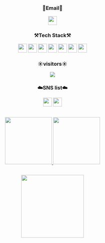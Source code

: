 <div align="center">
<Strong><h3>📧Email📧</h3></Strong>
</div>
<div align="center">
<!--a href="mailto:주소"><img style="width:auto; height:28px;" src="https://img.shields.io/badge/Gmail-d14836?style=flat-square&logo=Gmail&logoColor=white&link="mailto:주소"--></a>
<a href="mailto:lyuns0813@naver.com"><img style="width:auto; height:28px;" src="https://img.shields.io/badge/-Naver-brightgreen?style=flat-square&logo=Naver&logoColor=white&link="mailto:lyuns0813@naver.com"></a> 
</div>
<div align="center">
  <Strong><h3>⚒️Tech Stack⚒️</h3></Strong>

  <img style="width:auto; height:28px;" src="https://img.shields.io/badge/JAVA-007396?style=flat-square&logo=java&logoColor=white" s> 
  <img style="width:auto; height:28px;" src="https://img.shields.io/badge/Spring-6DB33F?style=flat-square&logo=Spring&logoColor=white">
  <img style="width:auto; height:28px;" src="https://img.shields.io/badge/SpringBoot-6DB33F?style=flat-square&logo=SpringBoot&logoColor=white">
  <img style="width:auto; height:28px;" src="https://img.shields.io/badge/mysql-4479A1?style=flat-square&logo=mysql&logoColor=white">
  <img style="width:auto; height:28px;" src="https://img.shields.io/badge/javascript-F7DF1E?style=flat-square&logo=javascript&logoColor=black">
  <img style="width:auto; height:28px;" src="https://img.shields.io/badge/css-1572B6?style=flat-square&logo=css3&logoColor=white">
  <img style="width:auto; height:28px;" src="https://img.shields.io/badge/html-E34F26?style=flat-square&logo=html5&logoColor=white">
  <!--img style="width:auto height:28px;" src="https://img.shields.io/badge/AWS-232F3E?style=flat-square&logo=Amazon AWS&logoColor=white"--> 
</div>
<div align="center">
  <Strong><h3>☀️visitors☀️</h3></Strong>
<a href="https://hits.seeyoufarm.com"><img src="https://hits.seeyoufarm.com/api/count/incr/badge.svg?url=https%3A%2F%2Fgithub.com%2Fyunsser&count_bg=%23E1C0FF&title_bg=%23AAAAAA&icon=github.svg&icon_color=%23FFFFFF&title=hits&edge_flat=false"/></a>
 </div>
 
 <div align="center">
 <Strong><h3>☁️SNS list☁️</h3></Strong>
 <a href="https://www.instagram.com/ly_seo/"><img style="width:auto; height:28px;" src="https://img.shields.io/badge/Instagram-E4405F?style=flat-square&logo=Instagram&logoColor=white&link="https://www.instagram.com/ly_seo/" ></a>
<a href="https://open.kakao.com/o/s8wc2vce"><img style="width:auto; height:28px;" src="https://img.shields.io/badge/KakaoTalk-F7DF1E?style=flat-square&logo=KakaoTalk&logoColor=white&link="https://open.kakao.com/o/s8wc2vce"</a>
  <br><br>
</div>

<p align="center">
  <img style="height:150px;" src="https://github-readme-stats.vercel.app/api?username=yunsser&theme=dracula&layout=compact"/>
  <img style="height:150px;" src="https://github-readme-stats.vercel.app/api/top-langs/?username=yunsser&theme=dracula&layout=compact&langs_count=10"/>

</p>

<p align="center">
 <br>
<img style="height:200px;" src="https://github-profile-trophy.vercel.app/?username=yunsser&theme=flat&column=7&align=center"/>
</p>
